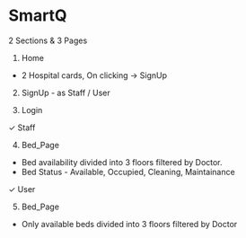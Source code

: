 # SmartQ

2 Sections & 3 Pages

1. Home
- 2 Hospital cards, On clicking -> SignUp

2. SignUp - as Staff / User

3. Login


✓ Staff

4. Bed_Page 
- Bed availability divided into 3 floors filtered by Doctor.
- Bed Status - Available, Occupied, Cleaning, Maintainance 

✓ User

5. Bed_Page
- Only available beds divided into 3 floors filtered by Doctor



